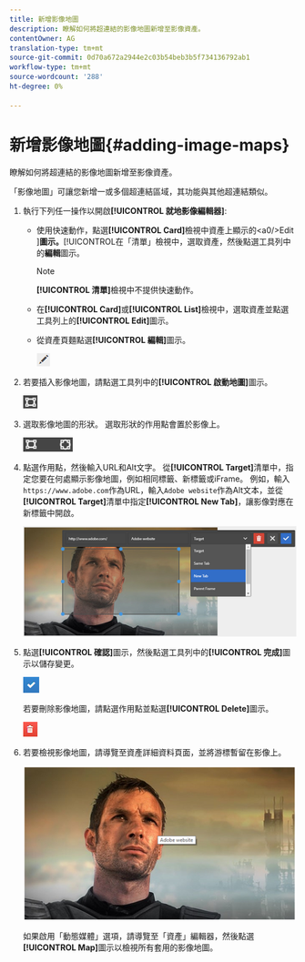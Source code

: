 ```yaml
---
title: 新增影像地圖
description: 瞭解如何將超連結的影像地圖新增至影像資產。
contentOwner: AG
translation-type: tm+mt
source-git-commit: 0d70a672a2944e2c03b54beb3b5f734136792ab1
workflow-type: tm+mt
source-wordcount: '288'
ht-degree: 0%

---
```



# 新增影像地圖{#adding-image-maps}

瞭解如何將超連結的影像地圖新增至影像資產。

「影像地圖」可讓您新增一或多個超連結區域，其功能與其他超連結類似。

1. 執行下列任一操作以開啟&#x200B;**[!UICONTROL 就地影像編輯器]**:

   * 使用快速動作，點選&#x200B;**[!UICONTROL Card]**&#x200B;檢視中資產上顯示的&lt;a0/>Edit ]**圖示。**[!UICONTROL &#x200B;在「清單」檢視中，選取資產，然後點選工具列中的&#x200B;**編輯**&#x200B;圖示。

      >[!NOTE]
      >
      >**[!UICONTROL 清單]**&#x200B;檢視中不提供快速動作。

   * 在&#x200B;**[!UICONTROL Card]**&#x200B;或&#x200B;**[!UICONTROL List]**&#x200B;檢視中，選取資產並點選工具列上的&#x200B;**[!UICONTROL Edit]**&#x200B;圖示。
   * 從資產頁麵點選&#x200B;**[!UICONTROL 編輯]**&#x200B;圖示。

      ![chlimage_1-420](assets/chlimage_1-420.png)

1. 若要插入影像地圖，請點選工具列中的&#x200B;**[!UICONTROL 啟動地圖]**&#x200B;圖示。

   ![chlimage_1-421](assets/chlimage_1-421.png)

1. 選取影像地圖的形狀。 選取形狀的作用點會置於影像上。

   ![chlimage_1-422](assets/chlimage_1-422.png)

1. 點選作用點，然後輸入URL和Alt文字。 從&#x200B;**[!UICONTROL Target]**&#x200B;清單中，指定您要在何處顯示影像地圖，例如相同標籤、新標籤或iFrame。 例如，輸入`https://www.adobe.com`作為URL，輸入`Adobe website`作為Alt文本，並從&#x200B;**[!UICONTROL Target]**&#x200B;清單中指定&#x200B;**[!UICONTROL New Tab]**，讓影像對應在新標籤中開啟。

   ![chlimage_1-423](assets/chlimage_1-423.png)

1. 點選&#x200B;**[!UICONTROL 確認]**&#x200B;圖示，然後點選工具列中的&#x200B;**[!UICONTROL 完成]**&#x200B;圖示以儲存變更。

   ![chlimage_1-424](assets/chlimage_1-424.png)

   若要刪除影像地圖，請點選作用點並點選&#x200B;**[!UICONTROL Delete]**&#x200B;圖示。

   ![chlimage_1-425](assets/chlimage_1-425.png)

1. 若要檢視影像地圖，請導覽至資產詳細資料頁面，並將游標暫留在影像上。

   ![chlimage_1-426](assets/chlimage_1-426.png)

   如果啟用「動態媒體」選項，請導覽至「資產」編輯器，然後點選&#x200B;**[!UICONTROL Map]**&#x200B;圖示以檢視所有套用的影像地圖。
